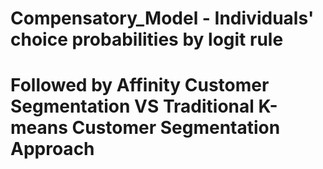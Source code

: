 # Compensatory_Model - Individuals' choice probabilities by logit rule

# Followed by Affinity Customer Segmentation VS Traditional K-means Customer Segmentation Approach


